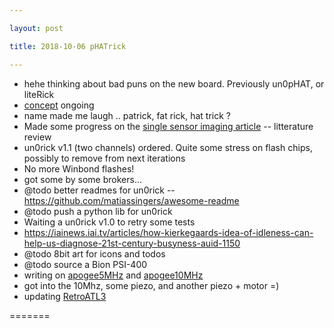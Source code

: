```yaml
---

layout: post

title: 2018-10-06 pHATrick

---
```



-   hehe thinking about bad puns on the new board. Previously un0pHAT,
    or liteRick
-   [concept](/matty/pHATrick/concept.md) ongoing
-   name made me laugh .. patrick, fat rick, hat trick ?
-   Made some progress on the [single sensor imaging
    article](https://github.com/kelu124/ssus) -- litterature review
-   un0rick v1.1 (two channels) ordered. Quite some stress on flash
    chips, possibly to remove from next iterations
-   No more Winbond flashes!
-   got some by some brokers...
-   @todo better readmes for un0rick --
    https://github.com/matiassingers/awesome-readme
-   @todo push a python lib for un0rick
-   Waiting a un0rick v1.0 to retry some tests
-   https://iainews.iai.tv/articles/how-kierkegaards-idea-of-idleness-can-help-us-diagnose-21st-century-busyness-auid-1150
-   @todo 8bit art for icons and todos
-   @todo source a Bion PSI-400
-   writing on [apogee5MHz](/include/images/apogee5MHz/Readme.md) and
    [apogee10MHz](/include/images/apogee10MHz/Readme.md)
-   got into the 10Mhz, some piezo, and another piezo + motor =)
-   updating [RetroATL3](/retroATL3/Readme.md)

=======

